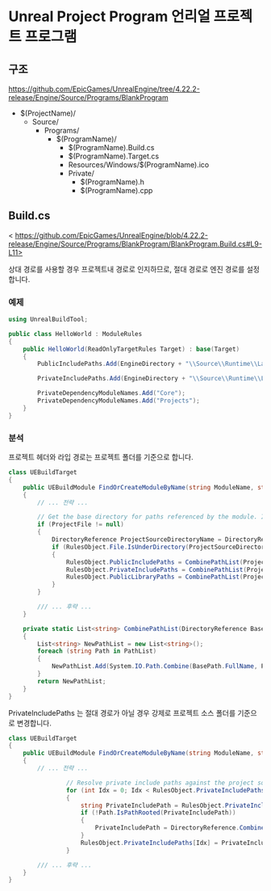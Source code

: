 # Unreal Project Program 언리얼 프로젝트 프로그램 

## 구조

<https://github.com/EpicGames/UnrealEngine/tree/4.22.2-release/Engine/Source/Programs/BlankProgram>

* $(ProjectName)/
    * Source/
        * Programs/
            * $(ProgramName)/
                * $(ProgramName).Build.cs
                * $(ProgramName).Target.cs
                * Resources/Windows/$(ProgramName).ico
                * Private/
                    * $(ProgramName).h
                    * $(ProgramName).cpp

## Build.cs

< https://github.com/EpicGames/UnrealEngine/blob/4.22.2-release/Engine/Source/Programs/BlankProgram/BlankProgram.Build.cs#L9-L11>

상대 경로를 사용할 경우 프로젝트내 경로로 인지하므로, 절대 경로로 엔진 경로를 설정합니다.

### 예제

```cs
using UnrealBuildTool;

public class HelloWorld : ModuleRules
{
	public HelloWorld(ReadOnlyTargetRules Target) : base(Target)
	{
		PublicIncludePaths.Add(EngineDirectory + "\\Source\\Runtime\\Launch\\Public");

		PrivateIncludePaths.Add(EngineDirectory + "\\Source\\Runtime\\Launch\\Private");		// For LaunchEngineLoop.cpp include

		PrivateDependencyModuleNames.Add("Core");
		PrivateDependencyModuleNames.Add("Projects");
	}
}
```

### 분석

프로젝트 헤더와 라입 경로는 프로젝트 폴더를 기준으로 합니다. 

```cs
class UEBuildTarget
{		
    public UEBuildModule FindOrCreateModuleByName(string ModuleName, string ReferenceChain)
    {
        // ... 전략 ...

        // Get the base directory for paths referenced by the module. If the module's under the UProject source directory use that, otherwise leave it relative to the Engine source directory.
        if (ProjectFile != null)
        {
            DirectoryReference ProjectSourceDirectoryName = DirectoryReference.Combine(ProjectFile.Directory, "Source");
            if (RulesObject.File.IsUnderDirectory(ProjectSourceDirectoryName))
            {
                RulesObject.PublicIncludePaths = CombinePathList(ProjectSourceDirectoryName, RulesObject.PublicIncludePaths);
                RulesObject.PrivateIncludePaths = CombinePathList(ProjectSourceDirectoryName, RulesObject.PrivateIncludePaths);
                RulesObject.PublicLibraryPaths = CombinePathList(ProjectSourceDirectoryName, RulesObject.PublicLibraryPaths);
            }
        }

        /// ... 후략 ...
    }

    private static List<string> CombinePathList(DirectoryReference BasePath, List<string> PathList)
    {
        List<string> NewPathList = new List<string>();
        foreach (string Path in PathList)
        {
            NewPathList.Add(System.IO.Path.Combine(BasePath.FullName, Path));
        }
        return NewPathList;
    }
}
```

PrivateIncludePaths 는 절대 경로가 아닐 경우 강제로 프로젝트 소스 폴더를 기준으로 변경합니다.

```cs
class UEBuildTarget
{		
    public UEBuildModule FindOrCreateModuleByName(string ModuleName, string ReferenceChain)
    {
        // ... 전략 ...

                // Resolve private include paths against the project source root
                for (int Idx = 0; Idx < RulesObject.PrivateIncludePaths.Count; Idx++)
                {
                    string PrivateIncludePath = RulesObject.PrivateIncludePaths[Idx];
                    if (!Path.IsPathRooted(PrivateIncludePath))
                    {
                        PrivateIncludePath = DirectoryReference.Combine(BaseSourceDirectory, PrivateIncludePath).FullName;
                    }
                    RulesObject.PrivateIncludePaths[Idx] = PrivateIncludePath;
                }

        /// ... 후략 ...
    }
}
```